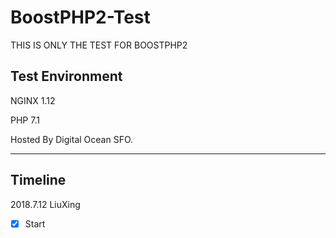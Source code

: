 # BoostPHP2-Test
THIS IS ONLY THE TEST FOR BOOSTPHP2









## Test Environment









NGINX 1.12

PHP 7.1




Hosted By Digital Ocean SFO.



---



## Timeline

2018.7.12 LiuXing
- [x] Start 


